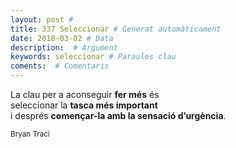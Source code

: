 ```yaml
---
layout: post #
title: 337 Seleccionar # Generat automàticament
date: 2018-03-02 # Data
description:  # Argument
keywords: seleccionar # Paraules clau
coments:  # Comentaris
---
```


La clau per a aconseguir **fer més** és <br />
seleccionar la **tasca més important** <br />
i després **començar-la amb la sensació d’urgència**. <br />

<small>Bryan Traci</small>
